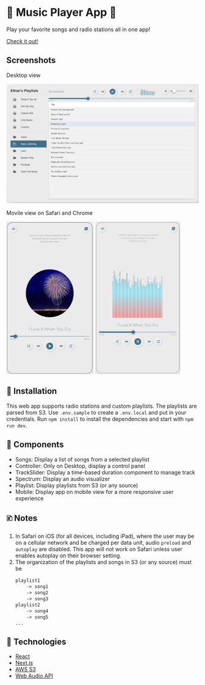# 🎵 Music Player App 🎵

Play your favorite songs and radio stations all in one app!

[Check it out!](https://music-app-etuong.vercel.app/)

## Screenshots

Desktop view

![Desktop](./screenshots/desktop.jpg)

Movile view on Safari and Chrome

<img src="screenshots/mobile-safari.png" height="400">
<img src="screenshots/mobile-chrome.jpg" height="400">

## 🔨 Installation

This web app supports radio stations and custom playlists. The playlists are parsed from S3. Use `.env.sample` to create a `.env.local` and put in your credentials. Run `npm install` to install the dependencies and start with `npm run dev`.

## 🧰 Components

- Songs: Display a list of songs from a selected playlist
- Controller: Only on Desktop, display a control panel
- TrackSlider: Display a time-based duration component to manage track
- Spectrum: Display an audio visualizer
- Playlist: Display playlists from S3 (or any source)
- Mobile: Display app on mobile view for a more responsive user experience

## 🗈 Notes

1. In Safari on iOS (for all devices, including iPad), where the user may be on a cellular network and be charged per data unit, audio `preload` and `autoplay` are disabled. This app will not work on Safari unless user enables autoplay on their browser setting.
1. The organization of the playlists and songs in S3 (or any source) must be
   ```
   playlist1
       -> song1
       -> song2
       -> song3
   playlist2
       -> song4
       -> song5
   ...
   ```

## 🔧 Technologies

- [React](https://reactjs.org/)
- [Next.js](https://nextjs.org/)
- [AWS S3](https://aws.amazon.com/s3/)
- [Web Audio API](https://developer.mozilla.org/en-US/docs/Web/API/Web_Audio_API)

